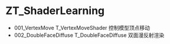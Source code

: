 # ZT_ShaderLearning

* 001_VertexMove T_VertexMoveShader 控制模型顶点移动 
* 002_DoubleFaceDiffuse T_DoubleFaceDiffuse 双面漫反射渲染
